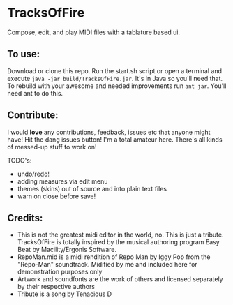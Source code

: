 # TracksOfFire

Compose, edit, and play MIDI files with a tablature based ui.

## To use:
Download or clone this repo. Run the start.sh script or open a terminal and execute `java -jar build/TracksOfFire.jar`. It's in Java so you'll need that.
To rebuild with your awesome and needed improvements run `ant jar`. You'll need ant to do this.

## Contribute:
I would **love** any contributions, feedback, issues etc that anyone might have! Hit the dang issues button! I'm a total amateur here. There's all kinds of messed-up stuff to work on!

TODO's:
- undo/redo!
- adding measures via edit menu
- themes (skins) out of source and into plain text files
- warn on close before save!

## Credits:
- This is not the greatest midi editor in the world, no. This is just a tribute. TracksOfFire is totally inspired by the musical authoring program Easy Beat by Macility/Ergonis Software.
- RepoMan.mid is a midi rendition of Repo Man by Iggy Pop from the "Repo-Man" soundtrack. Midified by me and included here for demonstration purposes only
- Artwork and soundfonts are the work of others and licensed separately by their respective authors
- Tribute is a song by Tenacious D
